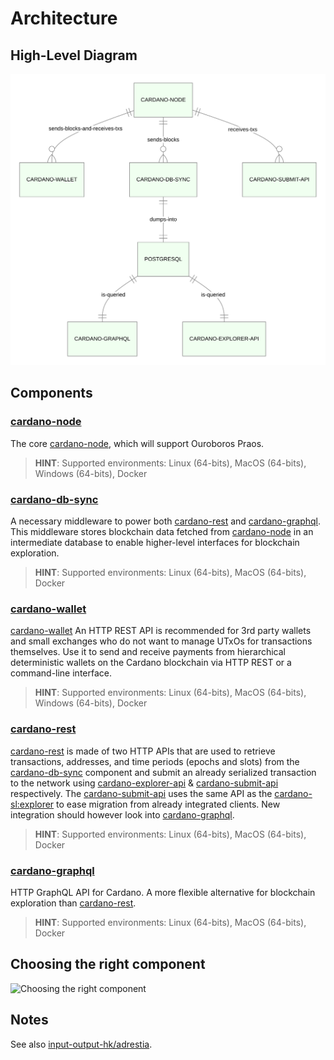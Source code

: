 Architecture
============

## High-Level Diagram

![High-Level Diagram](high-level-diagram.svg)

## Components

### [cardano-node][cardano-node]

The core [cardano-node][cardano-node], which will support Ouroboros Praos.

> **HINT**:  Supported environments: Linux (64-bits), MacOS (64-bits), Windows (64-bits), Docker

### [cardano-db-sync][cardano-db-sync]

A necessary middleware to power both [cardano-rest][cardano-rest] and [cardano-graphql][cardano-graphql]. This middleware stores blockchain data fetched from [cardano-node][cardano-node] in an intermediate database to enable higher-level interfaces for blockchain exploration.

> **HINT**:  Supported environments: Linux (64-bits), MacOS (64-bits), Docker

### [cardano-wallet][cardano-wallet]

[cardano-wallet][cardano-wallet] An HTTP REST API is recommended for 3rd party wallets and small exchanges who do not want to manage UTxOs for transactions themselves. Use it to send and receive payments from hierarchical deterministic wallets on the Cardano blockchain via HTTP REST or a command-line interface.

> **HINT**:  Supported environments: Linux (64-bits), MacOS (64-bits), Windows (64-bits), Docker

### [cardano-rest][cardano-rest]

[cardano-rest][cardano-rest] is made of two HTTP APIs that are used to retrieve transactions, addresses, and time periods (epochs and slots) from the [cardano-db-sync][cardano-db-sync] component and submit an already serialized transaction to the network using [cardano-explorer-api][cardano-rest] & [cardano-submit-api][cardano-rest] respectively. The [cardano-submit-api][cardano-rest] uses the same API as the [cardano-sl:explorer][cardano-sl-explorer] to ease migration from already integrated clients. New integration should however look into [cardano-graphql][cardano-graphql].

> **HINT**:  Supported environments: Linux (64-bits), MacOS (64-bits), Docker

### [cardano-graphql][cardano-graphql] 

HTTP GraphQL API for Cardano. A more flexible alternative for blockchain exploration than [cardano-rest][cardano-rest]. 

> **HINT**:  Supported environments: Linux (64-bits), MacOS (64-bits), Docker

## Choosing the right component

![Choosing the right component](choosing-the-right-component.svg)

## Notes

See also [input-output-hk/adrestia][adrestia].

[adrestia]: https://github.com/input-output-hk/adrestia
[cardano-graphql]: https://github.com/input-output-hk/cardano-graphql
[cardano-db-sync]: https://github.com/input-output-hk/cardano-db-sync
[cardano-node]: https://github.com/input-output-hk/cardano-node
[cardano-rest]: https://github.com/input-output-hk/cardano-rest
[cardano-sl-explorer]: https://cardanodocs.com/technical/explorer/api/
[cardano-wallet]: https://github.com/input-output-hk/cardano-wallet
